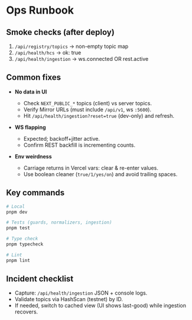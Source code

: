 # Ops Runbook

## Smoke checks (after deploy)

1) `/api/registry/topics` → non-empty topic map  
2) `/api/health/hcs` → ok: true  
3) `/api/health/ingestion` → ws.connected OR rest.active

## Common fixes

- **No data in UI**
  - Check `NEXT_PUBLIC_*` topics (client) vs server topics.
  - Verify Mirror URLs (must include `/api/v1`, ws `:5600`).
  - Hit `/api/health/ingestion?reset=true` (dev-only) and refresh.

- **WS flapping**
  - Expected; backoff+jitter active.
  - Confirm REST backfill is incrementing counts.

- **Env weirdness**
  - Carriage returns in Vercel vars: clear & re-enter values.  
  - Use boolean cleaner (`true/1/yes/on`) and avoid trailing spaces.

## Key commands

```bash
# Local
pnpm dev

# Tests (guards, normalizers, ingestion)
pnpm test

# Type check
pnpm typecheck

# Lint
pnpm lint
```

## Incident checklist

* Capture: `/api/health/ingestion` JSON + console logs.
* Validate topics via HashScan (testnet) by ID.
* If needed, switch to cached view (UI shows last-good) while ingestion recovers.